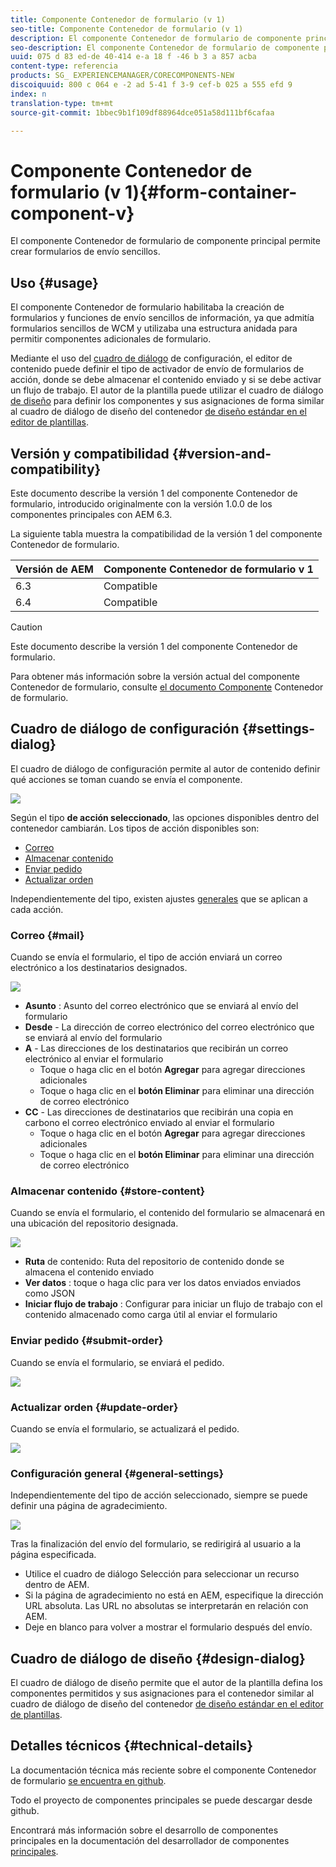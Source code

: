 ```yaml
---
title: Componente Contenedor de formulario (v 1)
seo-title: Componente Contenedor de formulario (v 1)
description: El componente Contenedor de formulario de componente principal permite crear formularios de envío sencillos.
seo-description: El componente Contenedor de formulario de componente principal permite crear formularios de envío sencillos.
uuid: 075 d 83 ed-de 40-414 e-a 18 f -46 b 3 a 857 acba
content-type: referencia
products: SG_ EXPERIENCEMANAGER/CORECOMPONENTS-NEW
discoiquuid: 800 c 064 e -2 ad 5-41 f 3-9 cef-b 025 a 555 efd 9
index: n
translation-type: tm+mt
source-git-commit: 1bbec9b1f109df88964dce051a58d111bf6cafaa

---
```



# Componente Contenedor de formulario (v 1){#form-container-component-v}

El componente Contenedor de formulario de componente principal permite crear formularios de envío sencillos.

## Uso {#usage}

El componente Contenedor de formulario habilitaba la creación de formularios y funciones de envío sencillos de información, ya que admitía formularios sencillos de WCM y utilizaba una estructura anidada para permitir componentes adicionales de formulario.

Mediante el uso del [cuadro de diálogo](form-container-v1.md#main-pars_title) de configuración, el editor de contenido puede definir el tipo de activador de envío de formularios de acción, donde se debe almacenar el contenido enviado y si se debe activar un flujo de trabajo. El autor de la plantilla puede utilizar el cuadro de diálogo [de diseño](form-container-v1.md#main-pars_title_1995166862) para definir los componentes y sus asignaciones de forma similar al cuadro de diálogo de diseño del contenedor [de diseño estándar en el editor de plantillas](https://helpx.adobe.com/experience-manager/6-4/sites/authoring/using/templates.html#main-pars_title_1754153843).

## Versión y compatibilidad {#version-and-compatibility}

Este documento describe la versión 1 del componente Contenedor de formulario, introducido originalmente con la versión 1.0.0 de los componentes principales con AEM 6.3.

La siguiente tabla muestra la compatibilidad de la versión 1 del componente Contenedor de formulario.

| Versión de AEM | Componente Contenedor de formulario v 1 |
|--- |--- |
| 6.3 | Compatible |
| 6.4 | Compatible |

>[!CAUTION]
>
>Este documento describe la versión 1 del componente Contenedor de formulario.
>
>Para obtener más información sobre la versión actual del componente Contenedor de formulario, consulte [el documento Componente](form-container.md) Contenedor de formulario.

## Cuadro de diálogo de configuración {#settings-dialog}

El cuadro de diálogo de configuración permite al autor de contenido definir qué acciones se toman cuando se envía el componente.

![](assets/chlimage_1.png)

Según el tipo **de acción seleccionado**, las opciones disponibles dentro del contenedor cambiarán. Los tipos de acción disponibles son:

* [Correo](form-container-v1.md#main-pars_title_966511656)
* [Almacenar contenido](form-container-v1.md#main-pars_title_2065985840)
* [Enviar pedido](form-container-v1.md#main-pars_title_686874527)
* [Actualizar orden](form-container-v1.md#main-pars_title_410109286)

Independientemente del tipo, existen ajustes [generales](form-container-v1.md#main-pars_title_375403046) que se aplican a cada acción.

### Correo {#mail}

Cuando se envía el formulario, el tipo de acción enviará un correo electrónico a los destinatarios designados.

![](assets/chlimage_1-1.png)

* **Asunto** : Asunto del correo electrónico que se enviará al envío del formulario
* **Desde** - La dirección de correo electrónico del correo electrónico que se enviará al envío del formulario
* **A** - Las direcciones de los destinatarios que recibirán un correo electrónico al enviar el formulario
   * Toque o haga clic en el botón **Agregar** para agregar direcciones adicionales
   * Toque o haga clic en el **botón Eliminar** para eliminar una dirección de correo electrónico
* **CC** - Las direcciones de destinatarios que recibirán una copia en carbono el correo electrónico enviado al enviar el formulario
   * Toque o haga clic en el botón **Agregar** para agregar direcciones adicionales
   * Toque o haga clic en el **botón Eliminar** para eliminar una dirección de correo electrónico

### Almacenar contenido {#store-content}

Cuando se envía el formulario, el contenido del formulario se almacenará en una ubicación del repositorio designada.

![](assets/chlimage_1-2.png)

* **Ruta** de contenido: Ruta del repositorio de contenido donde se almacena el contenido enviado
* **Ver datos** : toque o haga clic para ver los datos enviados enviados como JSON
* **Iniciar flujo de trabajo** : Configurar para iniciar un flujo de trabajo con el contenido almacenado como carga útil al enviar el formulario

### Enviar pedido {#submit-order}

Cuando se envía el formulario, se enviará el pedido.

![](assets/chlimage_1-3.png)

### Actualizar orden {#update-order}

Cuando se envía el formulario, se actualizará el pedido.

![](assets/chlimage_1-4.png)

### Configuración general {#general-settings}

Independientemente del tipo de acción seleccionado, siempre se puede definir una página de agradecimiento.

![](assets/chlimage_1-5.png)

Tras la finalización del envío del formulario, se redirigirá al usuario a la página especificada.

* Utilice el cuadro de diálogo Selección para seleccionar un recurso dentro de AEM.
* Si la página de agradecimiento no está en AEM, especifique la dirección URL absoluta. Las URL no absolutas se interpretarán en relación con AEM.
* Deje en blanco para volver a mostrar el formulario después del envío.

## Cuadro de diálogo de diseño {#design-dialog}

El cuadro de diálogo de diseño permite que el autor de la plantilla defina los componentes permitidos y sus asignaciones para el contenedor similar al cuadro de diálogo de diseño del contenedor [de diseño estándar en el editor de plantillas](https://helpx.adobe.com/experience-manager/6-4/sites/authoring/using/templates.html#main-pars_title_1754153843).

## Detalles técnicos {#technical-details}

La documentación técnica más reciente sobre el componente Contenedor de formulario [se encuentra en github](https://github.com/adobe/aem-core-wcm-components/tree/master/content/src/content/jcr_root/apps/core/wcm/components/form/container/v1/container).

Todo el proyecto de componentes principales se puede descargar desde github.

Encontrará más información sobre el desarrollo de componentes principales en la documentación del desarrollador de componentes [principales](developing.md).
